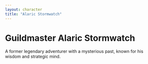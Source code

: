 ```yaml
---
layout: character
title: "Alaric Stormwatch"
---
```


# Guildmaster Alaric Stormwatch

A former legendary adventurer with a mysterious past, known for his wisdom and strategic mind.